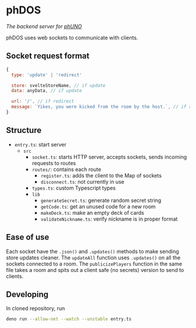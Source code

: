 # phDOS

*The backend server for [phUNO](https://github.com/venashial/phUNO)*

phDOS uses web sockets to communicate with clients.

## Socket request format

```js
{
  type: 'update' | 'redirect'

  store: svelteStoreName, // if update
  data: anyData, // if update

  url: '/', // if redirect
  message: `Yikes, you were kicked from the room by the host.`, // if redirect
}
```

## Structure

- `entry.ts`: start server
  - `src`
    - `socket.ts`: starts HTTP server, accepts sockets, sends incoming requests to routes
    - `routes/`: contains each route
      - `register.ts`: adds the client to the Map of sockets
      - `disconnect.ts`: not currently in use
    - `types.ts`: custom Typescript types
    - `lib`
      - `generateSecret.ts`: generate random secret string
      - `getCode.ts`: get an unused code for a new room
      - `makeDeck.ts`: make an empty deck of cards
      - `validateNickname.ts`: verify nickname is in proper format

## Ease of use

Each socket have the `.json()` and `.updates()` methods to make sending store updates cleaner. The `updateAll` function uses `.updates()` on all the sockets connected to a room. The `publicizePlayers` function in the same file takes a room and spits out a client safe (no secrets) version to send to clients.

## Developing

In cloned repository, run

```bash
deno run --allow-net --watch --unstable entry.ts  
```
